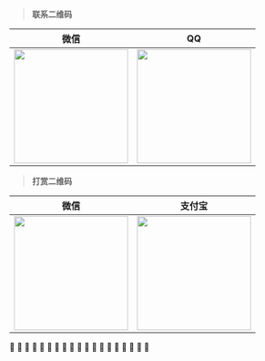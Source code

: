 

> **联系二维码**


| <center>微信</center>                                        | <center>QQ</center>                                          |
| ------------------------------------------------------------ | ------------------------------------------------------------ |
| <center><img src = 'http://111.229.17.211:3389/imgs/2020/02/4a2ba972834885ba.gif' width="200"></center> | <center><img src = 'http://111.229.17.211:3389/imgs/2020/02/d7ecf4f4092f7f31.gif' width="200"></center> |

> **打赏二维码**

| <center>微信</center>                                        | <center>支付宝</center>                                      |
| ------------------------------------------------------------ | ------------------------------------------------------------ |
| <center><img src = 'http://111.229.17.211:3389/imgs/2020/02/9b71b1ba54b76762.jpg' width="200"></center> | <center><img src = 'http://111.229.17.211:3389/imgs/2020/02/2bcf34efe4f9dc2d.jpg' width="200"></center> |

🍇 🍈 🍉 🍊 🍋 🍍 🥭 🍏 🍑 🍒 🍓 🥝 🍎 🥑 🥕 🍄 🍖 🍨 🍤 

​          



